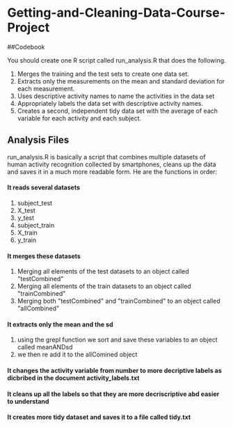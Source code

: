 # Getting-and-Cleaning-Data-Course-Project
##Codebook

You should create one R script called run_analysis.R that does the following.

1. Merges the training and the test sets to create one data set.
2. Extracts only the measurements on the mean and standard deviation for each measurement.
3. Uses descriptive activity names to name the activities in the data set
4. Appropriately labels the data set with descriptive activity names.
5. Creates a second, independent tidy data set with the average of each variable for each activity and each subject.

## Analysis Files
run_analysis.R  is basically a script that combines multiple datasets of human activity recognition collected by smartphones, cleans up the data and saves it in a much more readable form. He are the functions in order:
  
  #### It reads several datasets
  1. subject_test 
2. X_test
3. y_test
4. subject_train 
5. X_train 
6. y_train 

#### It merges these datasets
1. Merging all elements of the test datasets to an object called "testCombined" 
2. Merging all elements of the train datasets to an object called "trainCombined"
3. Merging both "testCombined" and "trainCombined" to an object called "allCombined"

#### It extracts only the mean and the sd
1. using the grepl function we sort and save these variables to an object called meanANDsd
2. we then re add it to the allComined object

#### It changes the activity variable from number to more decriptive labels as dicbribed in the document activity_labels.txt 

#### It cleans up all the labels so that they are more decriscriptive abd easier to understand

#### It creates more tidy dataset and saves it to a file called tidy.txt